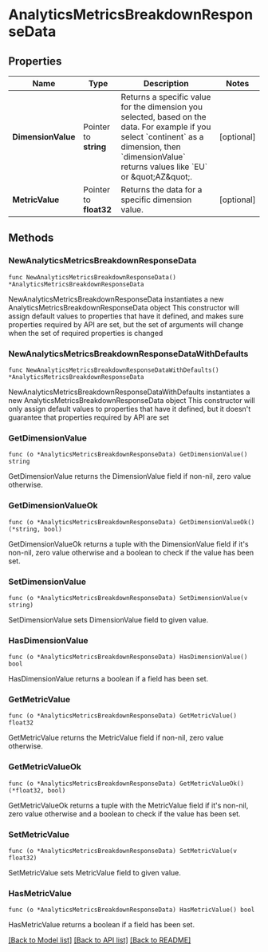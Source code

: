 # AnalyticsMetricsBreakdownResponseData

## Properties

Name | Type | Description | Notes
------------ | ------------- | ------------- | -------------
**DimensionValue** | Pointer to **string** | Returns a specific value for the dimension you selected, based on the data. For example if you select &#x60;continent&#x60; as a dimension, then &#x60;dimensionValue&#x60; returns values like &#x60;EU&#x60; or \&quot;AZ\&quot;. | [optional] 
**MetricValue** | Pointer to **float32** | Returns the data for a specific dimension value. | [optional] 

## Methods

### NewAnalyticsMetricsBreakdownResponseData

`func NewAnalyticsMetricsBreakdownResponseData() *AnalyticsMetricsBreakdownResponseData`

NewAnalyticsMetricsBreakdownResponseData instantiates a new AnalyticsMetricsBreakdownResponseData object
This constructor will assign default values to properties that have it defined,
and makes sure properties required by API are set, but the set of arguments
will change when the set of required properties is changed

### NewAnalyticsMetricsBreakdownResponseDataWithDefaults

`func NewAnalyticsMetricsBreakdownResponseDataWithDefaults() *AnalyticsMetricsBreakdownResponseData`

NewAnalyticsMetricsBreakdownResponseDataWithDefaults instantiates a new AnalyticsMetricsBreakdownResponseData object
This constructor will only assign default values to properties that have it defined,
but it doesn't guarantee that properties required by API are set

### GetDimensionValue

`func (o *AnalyticsMetricsBreakdownResponseData) GetDimensionValue() string`

GetDimensionValue returns the DimensionValue field if non-nil, zero value otherwise.

### GetDimensionValueOk

`func (o *AnalyticsMetricsBreakdownResponseData) GetDimensionValueOk() (*string, bool)`

GetDimensionValueOk returns a tuple with the DimensionValue field if it's non-nil, zero value otherwise
and a boolean to check if the value has been set.

### SetDimensionValue

`func (o *AnalyticsMetricsBreakdownResponseData) SetDimensionValue(v string)`

SetDimensionValue sets DimensionValue field to given value.

### HasDimensionValue

`func (o *AnalyticsMetricsBreakdownResponseData) HasDimensionValue() bool`

HasDimensionValue returns a boolean if a field has been set.

### GetMetricValue

`func (o *AnalyticsMetricsBreakdownResponseData) GetMetricValue() float32`

GetMetricValue returns the MetricValue field if non-nil, zero value otherwise.

### GetMetricValueOk

`func (o *AnalyticsMetricsBreakdownResponseData) GetMetricValueOk() (*float32, bool)`

GetMetricValueOk returns a tuple with the MetricValue field if it's non-nil, zero value otherwise
and a boolean to check if the value has been set.

### SetMetricValue

`func (o *AnalyticsMetricsBreakdownResponseData) SetMetricValue(v float32)`

SetMetricValue sets MetricValue field to given value.

### HasMetricValue

`func (o *AnalyticsMetricsBreakdownResponseData) HasMetricValue() bool`

HasMetricValue returns a boolean if a field has been set.


[[Back to Model list]](../README.md#documentation-for-models) [[Back to API list]](../README.md#documentation-for-api-endpoints) [[Back to README]](../README.md)


